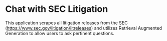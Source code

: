 # Chat with SEC Litigation
This application scrapes all litigation releases from the SEC (https://www.sec.gov/litigation/litreleases) and utilizes Retrieval Augmented Generation to allow users to ask pertinent questions. 
